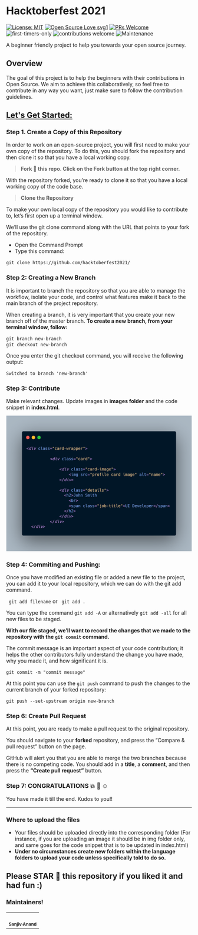 # Hacktoberfest 2021

<!-- ALL-CONTRIBUTORS-BADGE:START - Do not remove or modify this section -->

[![License: MIT](https://img.shields.io/badge/License-MIT-yellow.svg)](https://opensource.org/licenses/MIT) [![Open Source Love svg1](https://badges.frapsoft.com/os/v1/open-source.svg?v=103)](https://github.com/ellerbrock/open-source-badges/) [![PRs Welcome](https://img.shields.io/badge/PRs-welcome-brightgreen.svg?style=flat-square)](http://makeapullrequest.com) ![first-timers-only](https://img.shields.io/badge/first--timers--only-friendly-yellow.svg?style=flat) ![contributions welcome](https://img.shields.io/static/v1.svg?label=Contributions&message=Welcome&color=0059b3&style=flat-square) ![Maintenance](https://img.shields.io/maintenance/yes/2021)



A beginner friendly project to help you towards your open source journey.

## Overview

The goal of this project is to help the beginners with their contributions in Open Source. We aim to achieve this collaboratively, so feel free to contribute in any way you want, just make sure to follow the contribution guidelines.

## <u> Let's Get Started: </u>

### Step 1. Create a Copy of this Repository

In order to work on an open-source project, you will first need to make your own copy of the repository. To do this, you should fork the repository and then clone it so that you have a local working copy.

> **Fork :fork_and_knife: this repo. Click on the Fork button at the top right corner.**

With the repository forked, you’re ready to clone it so that you have a local working copy of the code base.

> **Clone the Repository**

To make your own local copy of the repository you would like to contribute to, let’s first open up a terminal window.

We’ll use the git clone command along with the URL that points to your fork of the repository.

- Open the Command Prompt
- Type this command:

```
git clone https://github.com/hacktoberfest2021/
```

### Step 2: Creating a New Branch

It is important to branch the repository so that you are able to manage the workflow, isolate your code, and control what features make it back to the main branch of the project repository.

When creating a branch, it is very important that you create your new branch off of the master branch.
**To create a new branch, from your terminal window, follow:**

```
git branch new-branch
git checkout new-branch
```

Once you enter the git checkout command, you will receive the following output:

```
Switched to branch 'new-branch'
```

### Step 3: Contribute

Make relevant changes.
Update images in **images folder** and the code snippet in **index.html**.

<img src="images\carbon.png"> </img>

### Step 4: Commiting and Pushing:

Once you have modified an existing file or added a new file to the project, you can add it to your local repository, which we can do with the git add command.

` git add filename` or ` git add .`

You can type the command `git add -A` or alternatively `git add -all` for all new files to be staged.

**With our file staged, we’ll want to record the changes that we made to the repository with the `git commit` command.**

<p> The commit message is an important aspect of your code contribution; it helps the other contributors fully understand the change you have made, why you made it, and how significant it is.  </p>
 
 ```
 git commit -m "commit message"
 ```
 
 
 At this point you can use the ```git push``` command to push the changes to the current branch of your forked repository:
 ```
 git push --set-upstream origin new-branch
 ```
 
### Step 6: Create Pull Request
At this point, you are ready to make a pull request to the original repository.

You should navigate to your **forked** repository, and press the “Compare & pull request” button on the page.

GitHub will alert you that you are able to merge the two branches because there is no competing code. You should add in a **title**, a **comment**, and then press the **“Create pull request”** button.

### Step 7: CONGRATULATIONS :boom: :clap: :relaxed:

You have made it till the end. Kudos to you!!

<hr> </hr>

### Where to upload the files

- Your files should be uploaded directly into the corresponding folder (For instance, if you are uploading an image it should be in img folder only, and same goes for the code snippet that is to be updated in index.html)
- **Under no circumstances create new folders within the language folders to upload your code unless specifically told to do so.**


## Please STAR :star2: this repository if you liked it and had fun :)

### Maintainers! 

<table>
  <tbody><tr>
    <td align="center"><a href="https://github.com/sanjus-robotic-studio"><img alt="" src="https://avatars.githubusercontent.com/sanjus-robotic-studio" width="100px;"><br><sub><b>Sanjiv Anand</b></sub></a>
  </tr>
</tbody></table>

